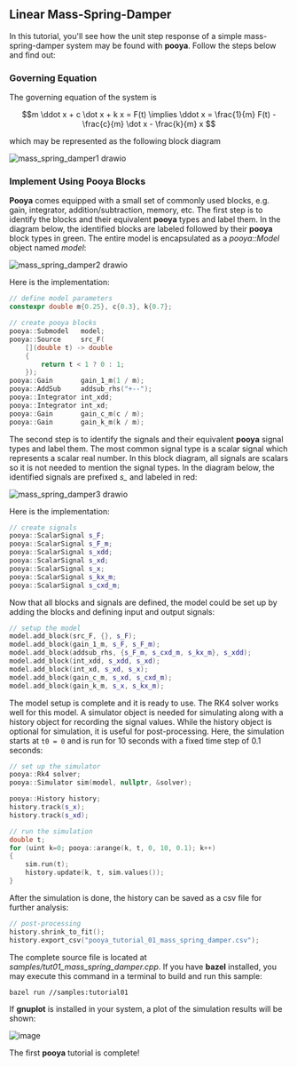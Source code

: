 ## Linear Mass-Spring-Damper

In this tutorial, you'll see how the unit step response of a simple mass-spring-damper system may be found with **pooya**. Follow the steps below and find out:

### Governing Equation
The governing equation of the system is

```math
m \ddot x + c \dot x + k x = F(t) \implies \ddot x = \frac{1}{m} F(t) - \frac{c}{m} \dot x - \frac{k}{m} x 
```

which may be represented as the following block diagram

![mass_spring_damper1 drawio](https://github.com/modjtabaf/pooya/assets/10777383/0349cd98-aa01-4bf7-ac8b-a680d2ad3bcf)

### Implement Using Pooya Blocks

**Pooya** comes equipped with a small set of commonly used blocks, e.g. gain, integrator, addition/subtraction, memory, etc.
The first step is to identify the blocks and their equivalent **pooya** types and label them. In the diagram below, the identified blocks are labeled followed by their **pooya** block types in green. The entire model is encapsulated as a *pooya::Model* object named *model*:

![mass_spring_damper2 drawio](https://github.com/modjtabaf/pooya/assets/10777383/d95ae10b-dcda-4431-9dc5-bd99860107e6)

Here is the implementation:

```cpp
// define model parameters
constexpr double m{0.25}, c{0.3}, k{0.7};

// create pooya blocks
pooya::Submodel   model;
pooya::Source     src_F(
    [](double t) -> double
    {
        return t < 1 ? 0 : 1;
    });
pooya::Gain       gain_1_m(1 / m);
pooya::AddSub     addsub_rhs("+--");
pooya::Integrator int_xdd;
pooya::Integrator int_xd;
pooya::Gain       gain_c_m(c / m);
pooya::Gain       gain_k_m(k / m);
```

The second step is to identify the signals and their equivalent **pooya** signal types and label them. The most common signal type is a scalar signal which represents a scalar real number. In this block diagram, all signals are scalars so it is not needed to mention the signal types. In the diagram below, the identified signals are prefixed *s_* and labeled in red:

![mass_spring_damper3 drawio](https://github.com/modjtabaf/pooya/assets/10777383/b96a2d40-6a90-44d3-b432-cc8c7e8f2978)

Here is the implementation:

```cpp
// create signals
pooya::ScalarSignal s_F;
pooya::ScalarSignal s_F_m;
pooya::ScalarSignal s_xdd;
pooya::ScalarSignal s_xd;
pooya::ScalarSignal s_x;
pooya::ScalarSignal s_kx_m;
pooya::ScalarSignal s_cxd_m;
```

Now that all blocks and signals are defined, the model could be set up by adding the blocks and defining input and output signals:

```cpp
// setup the model
model.add_block(src_F, {}, s_F);
model.add_block(gain_1_m, s_F, s_F_m);
model.add_block(addsub_rhs, {s_F_m, s_cxd_m, s_kx_m}, s_xdd);
model.add_block(int_xdd, s_xdd, s_xd);
model.add_block(int_xd, s_xd, s_x);
model.add_block(gain_c_m, s_xd, s_cxd_m);
model.add_block(gain_k_m, s_x, s_kx_m);
```

The model setup is complete and it is ready to use. The RK4 solver works well for this model. A simulator object is needed for simulating along with a history object for recording the signal values. While the history object is optional for simulation, it is useful for post-processing. Here, the simulation starts at `t0 = 0` and is run for 10 seconds with a fixed time step of 0.1 seconds:

```cpp
// set up the simulator
pooya::Rk4 solver;
pooya::Simulator sim(model, nullptr, &solver);

pooya::History history;
history.track(s_x);
history.track(s_xd);

// run the simulation
double t;
for (uint k=0; pooya::arange(k, t, 0, 10, 0.1); k++)
{
    sim.run(t);
    history.update(k, t, sim.values());
}
```

After the simulation is done, the history can be saved as a csv file for further analysis:

```cpp
// post-processing
history.shrink_to_fit();
history.export_csv("pooya_tutorial_01_mass_spring_damper.csv");
```

The complete source file is located at *samples/tut01_mass_spring_damper.cpp*. If you have **bazel** installed, you may execute this command in a terminal to build and run this sample:

```bash
bazel run //samples:tutorial01
```

If **gnuplot** is installed in your system, a plot of the simulation results will be shown:

![image](https://github.com/modjtabaf/pooya/assets/10777383/b7605e4f-f7f9-4219-b266-758e978e8622)

The first **pooya** tutorial is complete!
